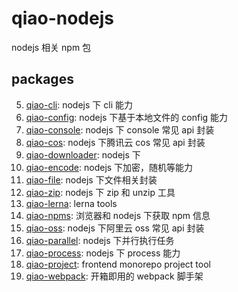 # qiao-nodejs

nodejs 相关 npm 包

## packages

5.  [qiao-cli](./packages/qiao-cli/README.md): nodejs 下 cli 能力
1.  [qiao-config](packages/qiao-config/README.md): nodejs 下基于本地文件的 config 能力
1.  [qiao-console](./packages/qiao-console/README.md): nodejs 下 console 常见 api 封装
1.  [qiao-cos](./packages/qiao-cos/README.md): nodejs 下腾讯云 cos 常见 api 封装
1.  [qiao-downloader](./packages/qiao-downloader/README.md): nodejs 下
1.  [qiao-encode](packages/qiao-encode/README.md): nodejs 下加密，随机等能力
1.  [qiao-file](packages/qiao-file/README.md): nodejs 下文件相关封装
1.  [qiao-zip](packages/qiao-zip/README.md): nodejs 下 zip 和 unzip 工具
1.  [qiao-lerna](./packages/qiao-lerna/README.md): lerna tools
1.  [qiao-npms](./packages/qiao-npms/README.md): 浏览器和 nodejs 下获取 npm 信息
1.  [qiao-oss](./packages/qiao-oss/README.md): nodejs 下阿里云 oss 常见 api 封装
1.  [qiao-parallel](./packages/qiao-parallel/README.md): nodejs 下并行执行任务
1.  [qiao-process](./packages/qiao-process/README.md): nodejs 下 process 能力
1.  [qiao-project](./packages/qiao-project/README.md): frontend monorepo project tool
1.  [qiao-webpack](./packages/qiao-webpack/README.md): 开箱即用的 webpack 脚手架
